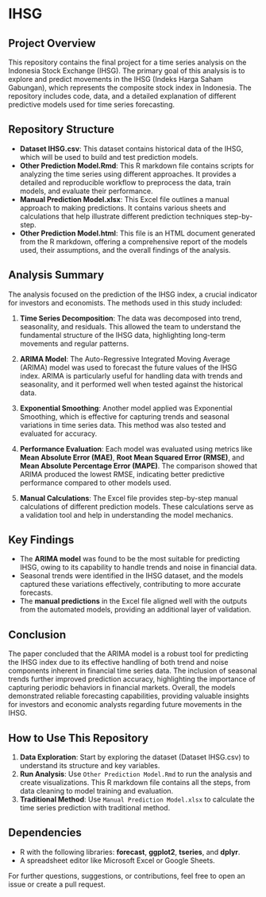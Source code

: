 # IHSG

## Project Overview
This repository contains the final project for a time series analysis on the Indonesia Stock Exchange (IHSG). The primary goal of this analysis is to explore and predict movements in the IHSG (Indeks Harga Saham Gabungan), which represents the composite stock index in Indonesia. The repository includes code, data, and a detailed explanation of different predictive models used for time series forecasting.

## Repository Structure
- **Dataset IHSG.csv**: This dataset contains historical data of the IHSG, which will be used to build and test prediction models.
- **Other Prediction Model.Rmd**: This R markdown file contains scripts for analyzing the time series using different approaches. It provides a detailed and reproducible workflow to preprocess the data, train models, and evaluate their performance.
- **Manual Prediction Model.xlsx**: This Excel file outlines a manual approach to making predictions. It contains various sheets and calculations that help illustrate different prediction techniques step-by-step.
- **Other Prediction Model.html**: This file is an HTML document generated from the R markdown, offering a comprehensive report of the models used, their assumptions, and the overall findings of the analysis.

## Analysis Summary
The analysis focused on the prediction of the IHSG index, a crucial indicator for investors and economists. The methods used in this study included:

1. **Time Series Decomposition**: The data was decomposed into trend, seasonality, and residuals. This allowed the team to understand the fundamental structure of the IHSG data, highlighting long-term movements and regular patterns.

2. **ARIMA Model**: The Auto-Regressive Integrated Moving Average (ARIMA) model was used to forecast the future values of the IHSG index. ARIMA is particularly useful for handling data with trends and seasonality, and it performed well when tested against the historical data.

3. **Exponential Smoothing**: Another model applied was Exponential Smoothing, which is effective for capturing trends and seasonal variations in time series data. This method was also tested and evaluated for accuracy.

4. **Performance Evaluation**: Each model was evaluated using metrics like **Mean Absolute Error (MAE)**, **Root Mean Squared Error (RMSE)**, and **Mean Absolute Percentage Error (MAPE)**. The comparison showed that ARIMA produced the lowest RMSE, indicating better predictive performance compared to other models used.

5. **Manual Calculations**: The Excel file provides step-by-step manual calculations of different prediction models. These calculations serve as a validation tool and help in understanding the model mechanics.

## Key Findings
- The **ARIMA model** was found to be the most suitable for predicting IHSG, owing to its capability to handle trends and noise in financial data.
- Seasonal trends were identified in the IHSG dataset, and the models captured these variations effectively, contributing to more accurate forecasts.
- The **manual predictions** in the Excel file aligned well with the outputs from the automated models, providing an additional layer of validation.

## Conclusion
The paper concluded that the ARIMA model is a robust tool for predicting the IHSG index due to its effective handling of both trend and noise components inherent in financial time series data. The inclusion of seasonal trends further improved prediction accuracy, highlighting the importance of capturing periodic behaviors in financial markets. Overall, the models demonstrated reliable forecasting capabilities, providing valuable insights for investors and economic analysts regarding future movements in the IHSG.

## How to Use This Repository
1. **Data Exploration**: Start by exploring the dataset (Dataset IHSG.csv) to understand its structure and key variables.
2. **Run Analysis**: Use `Other Prediction Model.Rmd` to run the analysis and create visualizations. This R markdown file contains all the steps, from data cleaning to model training and evaluation.
4. **Traditional Method**: Use `Manual Prediction Model.xlsx` to calculate the time series prediction with traditional method.

## Dependencies
- R with the following libraries: **forecast**, **ggplot2**, **tseries**, and **dplyr**.
- A spreadsheet editor like Microsoft Excel or Google Sheets.

For further questions, suggestions, or contributions, feel free to open an issue or create a pull request.
